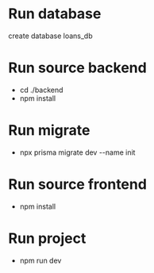 # Run database
create database loans_db

# Run source backend
- cd ./backend
- npm install

# Run migrate
- npx prisma migrate dev --name init

# Run source frontend
- npm install

# Run project
- npm run dev